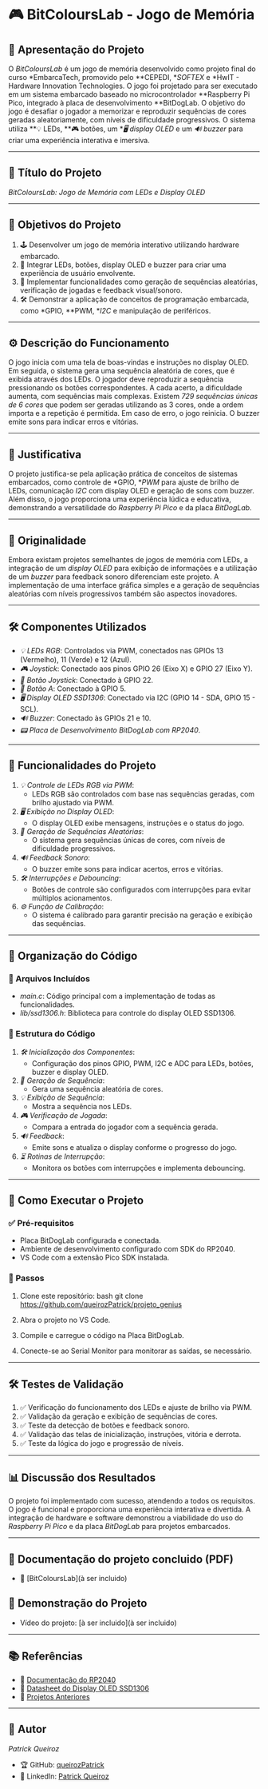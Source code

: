 # 🎮 BitColoursLab - Jogo de Memória 

## 📝 Apresentação do Projeto
O *BitColoursLab* é um jogo de memória desenvolvido como projeto final do curso *EmbarcaTech, promovido pelo **CEPEDI, **SOFTEX* e *HwIT - Hardware Innovation Technologies. O jogo foi projetado para ser executado em um sistema embarcado baseado no microcontrolador **Raspberry Pi Pico, integrado à placa de desenvolvimento **BitDogLab. O objetivo do jogo é desafiar o jogador a memorizar e reproduzir sequências de cores geradas aleatoriamente, com níveis de dificuldade progressivos. O sistema utiliza **💡 LEDs, **🎮 botões, um **🖥 display OLED* e um *🔊 buzzer* para criar uma experiência interativa e imersiva.

---

## 🎯 Título do Projeto
*BitColoursLab: Jogo de Memória com LEDs e Display OLED*

---

## 🎯 Objetivos do Projeto
1. 🕹 Desenvolver um jogo de memória interativo utilizando hardware embarcado.
2. 🎨 Integrar LEDs, botões, display OLED e buzzer para criar uma experiência de usuário envolvente.
3. 🔀 Implementar funcionalidades como geração de sequências aleatórias, verificação de jogadas e feedback visual/sonoro.
4. 🛠 Demonstrar a aplicação de conceitos de programação embarcada, como *GPIO, **PWM, **I2C* e manipulação de periféricos.

---

## ⚙ Descrição do Funcionamento
O jogo inicia com uma tela de boas-vindas e instruções no display OLED. Em seguida, o sistema gera uma sequência aleatória de cores, que é exibida através dos LEDs. O jogador deve reproduzir a sequência pressionando os botões correspondentes. A cada acerto, a dificuldade aumenta, com sequências mais complexas. Existem *729 sequências únicas de 6 cores* que podem ser geradas utilizando as 3 cores, onde a ordem importa e a repetição é permitida. Em caso de erro, o jogo reinicia. O buzzer emite sons para indicar erros e vitórias.

---

## 📌 Justificativa
O projeto justifica-se pela aplicação prática de conceitos de sistemas embarcados, como controle de *GPIO, **PWM* para ajuste de brilho de LEDs, comunicação *I2C* com display OLED e geração de sons com buzzer. Além disso, o jogo proporciona uma experiência lúdica e educativa, demonstrando a versatilidade do *Raspberry Pi Pico* e da placa *BitDogLab*.

---

## 🚀 Originalidade
Embora existam projetos semelhantes de jogos de memória com LEDs, a integração de um *display OLED* para exibição de informações e a utilização de um *buzzer* para feedback sonoro diferenciam este projeto. A implementação de uma interface gráfica simples e a geração de sequências aleatórias com níveis progressivos também são aspectos inovadores.

---

## 🛠 Componentes Utilizados
- *💡 LEDs RGB*: Controlados via PWM, conectados nas GPIOs 13 (Vermelho), 11 (Verde) e 12 (Azul).
- *🎮 Joystick*: Conectado aos pinos GPIO 26 (Eixo X) e GPIO 27 (Eixo Y).
- *🔘 Botão Joystick*: Conectado à GPIO 22.
- *🔘 Botão A*: Conectado à GPIO 5.
- *🖥 Display OLED SSD1306*: Conectado via I2C (GPIO 14 - SDA, GPIO 15 - SCL).
- *🔊 Buzzer*: Conectado às GPIOs 21 e 10.
- *📟 Placa de Desenvolvimento BitDogLab com RP2040*.

---

## 🔧 Funcionalidades do Projeto
1. *💡 Controle de LEDs RGB via PWM*:
   - LEDs RGB são controlados com base nas sequências geradas, com brilho ajustado via PWM.
2. *🖥 Exibição no Display OLED*:
   - O display OLED exibe mensagens, instruções e o status do jogo.
3. *🔀 Geração de Sequências Aleatórias*:
   - O sistema gera sequências únicas de cores, com níveis de dificuldade progressivos.
4. *🔊 Feedback Sonoro*:
   - O buzzer emite sons para indicar acertos, erros e vitórias.
5. *🛠 Interrupções e Debouncing*:
   - Botões de controle são configurados com interrupções para evitar múltiplos acionamentos.
6. *⚙ Função de Calibração*:
   - O sistema é calibrado para garantir precisão na geração e exibição das sequências.

---

## 📂 Organização do Código
### 📁 Arquivos Incluídos
- *main.c*: Código principal com a implementação de todas as funcionalidades.
- *lib/ssd1306.h*: Biblioteca para controle do display OLED SSD1306.

### 📌 Estrutura do Código
1. *🛠 Inicialização dos Componentes*:
   - Configuração dos pinos GPIO, PWM, I2C e ADC para LEDs, botões, buzzer e display OLED.
2. *🔀 Geração de Sequência*:
   - Gera uma sequência aleatória de cores.
3. *💡 Exibição de Sequência*:
   - Mostra a sequência nos LEDs.
4. *🎮 Verificação de Jogada*:
   - Compara a entrada do jogador com a sequência gerada.
5. *🔊 Feedback*:
   - Emite sons e atualiza o display conforme o progresso do jogo.
6. *⏳ Rotinas de Interrupção*:
   - Monitora os botões com interrupções e implementa debouncing.

---

## 🚀 Como Executar o Projeto
### ✅ Pré-requisitos
- Placa BitDogLab configurada e conectada.
- Ambiente de desenvolvimento configurado com SDK do RP2040.
- VS Code com a extensão Pico SDK instalada.

### 🔧 Passos
1. Clone este repositório:
   bash
   git clone <https://github.com/queirozPatrick/projeto_genius>
   
2. Abra o projeto no VS Code.
3. Compile e carregue o código na Placa BitDogLab.
4. Conecte-se ao Serial Monitor para monitorar as saídas, se necessário.

---

## 🛠 Testes de Validação
1. ✅ Verificação do funcionamento dos LEDs e ajuste de brilho via PWM.
2. ✅ Validação da geração e exibição de sequências de cores.
3. ✅ Teste da detecção de botões e feedback sonoro.
4. ✅ Validação das telas de inicialização, instruções, vitória e derrota.
5. ✅ Teste da lógica do jogo e progressão de níveis.

---

## 📊 Discussão dos Resultados
O projeto foi implementado com sucesso, atendendo a todos os requisitos. O jogo é funcional e proporciona uma experiência interativa e divertida. A integração de hardware e software demonstrou a viabilidade do uso do *Raspberry Pi Pico* e da placa *BitDogLab* para projetos embarcados.

---

## 🚀 Documentação do projeto concluido (PDF)
- 📖 [BitColoursLab](à ser incluido)

## 🎥 Demonstração do Projeto
- Vídeo do projeto: [à ser incluido](à ser incluido)

---
## 📚 Referências
- 📖 [Documentação do RP2040](https://www.raspberrypi.com/documentation/microcontrollers/pico-series.html)
- 📖 [Datasheet do Display OLED SSD1306](https://cdn-shop.adafruit.com/datasheets/SSD1306.pdf)
- 📖 [Projetos Anteriores](https://github.com/queirozPatrick)

---

## 👤 Autor
*Patrick Queiroz*  
- 🏆 GitHub: [queirozPatrick](https://github.com/queirozPatrick)  
- 💼 LinkedIn: [Patrick Queiroz](https://www.linkedin.com/in/patrick-queiroz/)